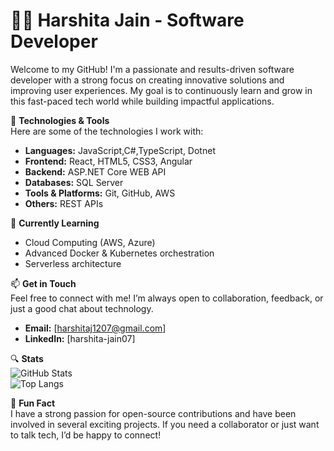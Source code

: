 # 👨‍💻 **Harshita Jain - Software Developer**

Welcome to my GitHub! I'm a passionate and results-driven software developer with a strong focus on creating innovative solutions and improving user experiences. My goal is to continuously learn and grow in this fast-paced tech world while building impactful applications.

🚀 **Technologies & Tools**  
Here are some of the technologies I work with:

- **Languages:** JavaScript,C#,TypeScript, Dotnet
- **Frontend:** React, HTML5, CSS3, Angular  
- **Backend:** ASP.NET Core WEB API 
- **Databases:** SQL Server 
- **Tools & Platforms:** Git, GitHub, AWS
- **Others:** REST APIs

🌱 **Currently Learning**   
- Cloud Computing (AWS, Azure)  
- Advanced Docker & Kubernetes orchestration  
- Serverless architecture

📫 **Get in Touch**  
Feel free to connect with me! I’m always open to collaboration, feedback, or just a good chat about technology.

- **Email:** [harshitaj1207@gmail.com]  
- **LinkedIn:** [harshita-jain07]  

🔍 **Stats**  
![GitHub Stats](https://github-readme-stats.vercel.app/api?username=yourUsername&show_icons=true&hide_title=true&count_private=true&theme=radical)  
![Top Langs](https://github-readme-stats.vercel.app/api/top-langs/?username=yourUsername&layout=compact&theme=radical)

🎉 **Fun Fact**  
I have a strong passion for open-source contributions and have been involved in several exciting projects. If you need a collaborator or just want to talk tech, I’d be happy to connect!

